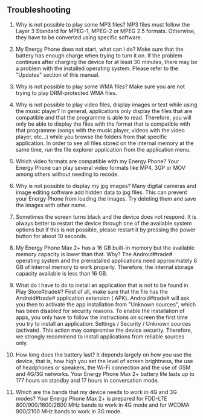## Troubleshooting

1. Why is not possible to play some MP3 files?
MP3 files must follow the Layer 3 Standard for MPEG-1, MPEG-2 or MPEG 2.5 formats. Otherwise, they have to be converted using specific software.

2. My Energy Phone does not start, what can I do?
Make sure that the battery has enough charge when trying to turn it on. If the problem continues after charging the device for at least 30 minutes, there may be a problem with the installed operating system. Please refer to the "Updates" section of this manual.

3. Why is not possible to play some WMA files?
Make sure you are not trying to play DRM-protected WMA files.

4. Why is not possible to play video files, display images or text while using the music player?
In general, applications only display the files that are compatible and that the programme is able to read. Therefore, you will only be able to display the files with the format that is compatible with that programme \(songs with the music player, videos with the video player, etc...\) while you browse the folders from that specific application. In order to see all files stored on the internal memory at the same time, run the file explorer application from the application menu.

5. Which video formats are compatible with my Energy Phone?
Your Energy Phone can play several video formats like MP4, 3GP or MOV among others without needing to recode.

6. Why is not possible to display my jpg images?
Many digital cameras and image editing software add hidden data to jpg files. This can prevent your Energy Phone from loading the images. Try deleting them and save the images with other name.

7. Sometimes the screen turns black and the device does not respond.
It is always better to restart the device through one of the available system options but if this is not possible, please restart it by pressing the power button for about 10 seconds.

8. My Energy Phone Max 2+ has a 16 GB built-in memory but the available memory capacity is lower than that. Why?
The Android\#trade\# operating system and the preinstalled applications need approximately 6 GB of internal memory to work properly. Therefore, the internal storage capacity available is less than 16 GB.

9. What do I have to do to install an application that is not to be found in Play Store\#trade\#?
First of all, make sure that the file has the Android\#trade\# application extension \(.APK\). Android\#trade\# will ask you then to activate the app installation from "Unknown sources", which has been disabled for security reasons. To enable the installation of apps, you only have to follow the instructions on screen the first time you try to install an application: Settings / Security / Unknown sources \(activate\). This action may compromise the device security. Therefore, we strongly recommend to install applications from reliable sources only.

10. How long does the battery last?
It depends largely on how you use the device, that is, how high you set the level of screen brightness, the use of headphones or speakers, the Wi-Fi connection and the use of GSM and 4G/3G networks. Your Energy Phone Max 2+ battery life lasts up to 177 hours on standby and 17 hours in conversation mode.

11. Which are the bands that my device needs to work in 4G and 3G modes?
Your Energy Phone Max 2+ is prepared for FDD-LTE 800/900/1800/2600 MHz bands to work in 4G mode and for WCDMA 900/2100 MHz bands to work in 3G mode.

